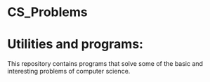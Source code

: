 CS_Problems
===========

Utilities and programs:
======================

This repository contains programs that solve some of the basic and interesting problems of computer science.

